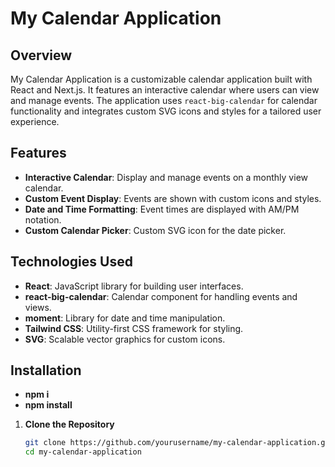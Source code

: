 # My Calendar Application

## Overview

My Calendar Application is a customizable calendar application built with React and Next.js. It features an interactive calendar where users can view and manage events. The application uses `react-big-calendar` for calendar functionality and integrates custom SVG icons and styles for a tailored user experience.

## Features

- **Interactive Calendar**: Display and manage events on a monthly view calendar.
- **Custom Event Display**: Events are shown with custom icons and styles.
- **Date and Time Formatting**: Event times are displayed with AM/PM notation.
- **Custom Calendar Picker**: Custom SVG icon for the date picker.

## Technologies Used

- **React**: JavaScript library for building user interfaces.
- **react-big-calendar**: Calendar component for handling events and views.
- **moment**: Library for date and time manipulation.
- **Tailwind CSS**: Utility-first CSS framework for styling.
- **SVG**: Scalable vector graphics for custom icons.

## Installation
- **npm i**
- **npm install**
1. **Clone the Repository**

   ```bash
   git clone https://github.com/yourusername/my-calendar-application.git
   cd my-calendar-application
